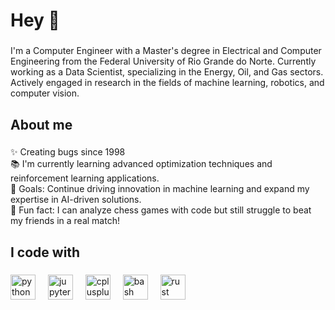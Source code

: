 <h1 align="left">Hey 👋</h1>

###

<p align="left">I'm a Computer Engineer with a Master's degree in Electrical and Computer Engineering from the Federal University of Rio Grande do Norte. Currently working as a Data Scientist, specializing in the Energy, Oil, and Gas sectors. Actively engaged in research in the fields of machine learning, robotics, and computer vision.</p>

###

<h2 align="left">About me</h2>

###

<p align="left">✨ Creating bugs since 1998<br>📚 I'm currently learning advanced optimization techniques and reinforcement learning applications.<br>🎯 Goals: Continue driving innovation in machine learning and expand my expertise in AI-driven solutions.<br>🎲 Fun fact: I can analyze chess games with code but still struggle to beat my friends in a real match!</p>

###

<h2 align="left">I code with</h2>

###

<div align="left">
  <img src="https://cdn.jsdelivr.net/gh/devicons/devicon/icons/python/python-original.svg" height="40" alt="python logo"  />
  <img width="12" />
  <img src="https://cdn.jsdelivr.net/gh/devicons/devicon/icons/jupyter/jupyter-original.svg" height="40" alt="jupyter logo"  />
  <img width="12" />
  <img src="https://cdn.jsdelivr.net/gh/devicons/devicon/icons/cplusplus/cplusplus-original.svg" height="40" alt="cplusplus logo"  />
  <img width="12" />
  <img src="https://cdn.jsdelivr.net/gh/devicons/devicon/icons/bash/bash-original.svg" height="40" alt="bash logo"  />
  <img width="12" />
  <img src="https://cdn.jsdelivr.net/gh/devicons/devicon/icons/rust/rust-original.svg" height="40" alt="rust logo"  />
</div>

###
